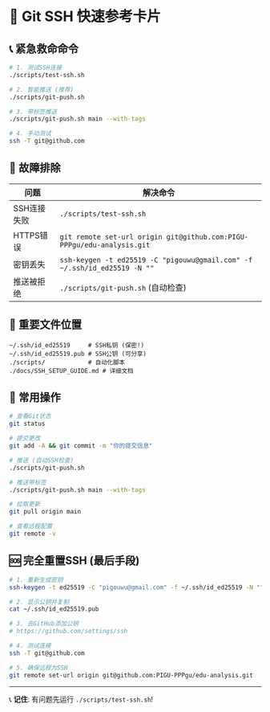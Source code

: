 # 🚀 Git SSH 快速参考卡片

## 📞 紧急救命命令

```bash
# 1. 测试SSH连接
./scripts/test-ssh.sh

# 2. 智能推送 (推荐)
./scripts/git-push.sh

# 3. 带标签推送
./scripts/git-push.sh main --with-tags

# 4. 手动测试
ssh -T git@github.com
```

## 🔧 故障排除

| 问题 | 解决命令 |
|------|----------|
| SSH连接失败 | `./scripts/test-ssh.sh` |
| HTTPS错误 | `git remote set-url origin git@github.com:PIGU-PPPgu/edu-analysis.git` |
| 密钥丢失 | `ssh-keygen -t ed25519 -C "pigouwu@gmail.com" -f ~/.ssh/id_ed25519 -N ""` |
| 推送被拒绝 | `./scripts/git-push.sh` (自动检查) |

## 📁 重要文件位置

```
~/.ssh/id_ed25519     # SSH私钥 (保密!)
~/.ssh/id_ed25519.pub # SSH公钥 (可分享)
./scripts/            # 自动化脚本
./docs/SSH_SETUP_GUIDE.md # 详细文档
```

## 🎯 常用操作

```bash
# 查看Git状态
git status

# 提交更改
git add -A && git commit -m "你的提交信息"

# 推送 (自动SSH检查)
./scripts/git-push.sh

# 推送带标签
./scripts/git-push.sh main --with-tags

# 拉取更新
git pull origin main

# 查看远程配置
git remote -v
```

## 🆘 完全重置SSH (最后手段)

```bash
# 1. 重新生成密钥
ssh-keygen -t ed25519 -C "pigouwu@gmail.com" -f ~/.ssh/id_ed25519 -N ""

# 2. 显示公钥并复制
cat ~/.ssh/id_ed25519.pub

# 3. 去GitHub添加公钥
# https://github.com/settings/ssh

# 4. 测试连接
ssh -T git@github.com

# 5. 确保远程为SSH
git remote set-url origin git@github.com:PIGU-PPPgu/edu-analysis.git
```

---
📞 **记住**: 有问题先运行 `./scripts/test-ssh.sh`!